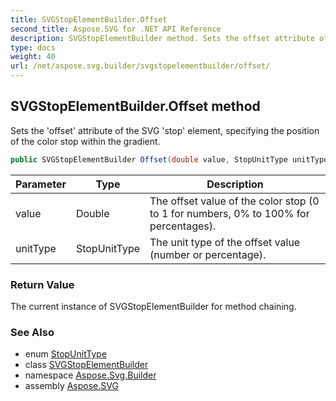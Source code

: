 ```yaml
---
title: SVGStopElementBuilder.Offset
second_title: Aspose.SVG for .NET API Reference
description: SVGStopElementBuilder method. Sets the offset attribute of the SVG stop element specifying the position of the color stop within the gradient
type: docs
weight: 40
url: /net/aspose.svg.builder/svgstopelementbuilder/offset/
---
```

## SVGStopElementBuilder.Offset method

Sets the 'offset' attribute of the SVG 'stop' element, specifying the position of the color stop within the gradient.

```csharp
public SVGStopElementBuilder Offset(double value, StopUnitType unitType = StopUnitType.Number)
```

| Parameter | Type | Description |
| --- | --- | --- |
| value | Double | The offset value of the color stop (0 to 1 for numbers, 0% to 100% for percentages). |
| unitType | StopUnitType | The unit type of the offset value (number or percentage). |

### Return Value

The current instance of SVGStopElementBuilder for method chaining.

### See Also

* enum [StopUnitType](../../stopunittype/)
* class [SVGStopElementBuilder](../)
* namespace [Aspose.Svg.Builder](../../../aspose.svg.builder/)
* assembly [Aspose.SVG](../../../)

